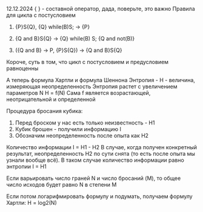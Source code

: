 12.12.2024
{ } - составной оператор, дада, поверьте, это важно
Правила для цикла с постусловием 
1) {P}S{Q}, {Q} while(B)S; -> {P}

2) {Q and B}S{Q} -> {Q} while(B) S; {Q and not(B)}

3) ({Q and B} -> P, {P}S{Q}) -> {Q and B}S{Q}

Короче, суть в том, что цикл с постусловием и предусловием равноценны 

А теперь формула Хартли и формула Шеннона 
Энтропия - H - величина, измеряющая неопределенность 
Энтропия растет с увеличением параметров N
H = f(N)
Сама f является возрастающей, неотрицательной и определенной 

Процедура бросания кубика:
1) Перед броском у нас есть только неизвестность - H1
2) Кубик брошен - получили информацию I
3) Обозначим неопределенность после опыта как H2

Количество информации I = H1 - H2
В случае, когда получен конкретный результат, неопределенность H2 по сути снята (то есть после опыта мы узнали вообще всё). В таком случае количество информации равно энтропии I = H1

Если варьировать число граней N и число бросаний (M), то общее число исходов будет равно N в степени M

Если потом логарифмировать формулу и подумать, получаем формулу Хартли:
H = log2(N)

 